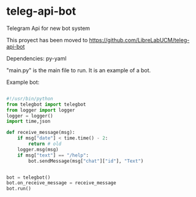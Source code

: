 # teleg-api-bot
Telegram Api for new bot system

This proyect has been moved to
https://github.com/LibreLabUCM/teleg-api-bot

Dependencies: py-yaml


"main.py" is the main file to run. It is an example of a bot.

Example bot:

```python

#!/usr/bin/python
from telegbot import telegbot
from logger import logger
logger = logger()
import time,json

def receive_message(msg):
    if msg["date"] < time.time() - 2:
        return # old
    logger.msg(msg)
    if msg["text"] == "/help":
        bot.sendMessage(msg["chat"]["id"], "Text")


bot = telegbot()
bot.on_receive_message = receive_message
bot.run()

```

